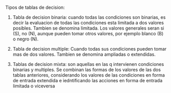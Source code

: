 Tipos de tablas de decision:
1) Tabla de decision binaria: cuando todas las condiciones son binarias, es decir la evaluacion de todas las condiciones esta limitada a dos valores posibles. Tambien se denomina limitada.
Los valores generales seran si (S), no (N), aunque pueden tomar otros valores, por ejemplo blanco (B) o negro (N).

2) Tabla de decision multiple: Cuando todas sus condiciones pueden tomar mas de dos valores. Tambien se denomina ampliadas o extendidas.

3) Tablas de decision mixta: son aquellas en las q intervienen condiciones binarias y multiples. Se combinan las formas de los valores de las dos tablas anteriores, considerando los valores de las condiciones en forma de entrada extendida e iedntificando las acciones en forma de entrada limitada o viceversa 